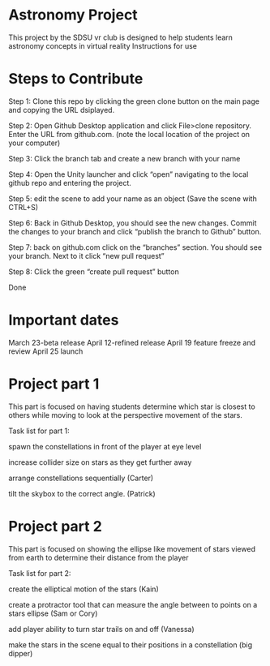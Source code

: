 # Astronomy Project
This project by the SDSU vr club is designed to help students learn astronomy concepts in virtual reality
Instructions for use 

# Steps to Contribute
Step 1: Clone this repo by clicking the green clone button on the main page and copying the URL dsiplayed.

Step 2: Open Github Desktop application and click File>clone repository. Enter the URL from github.com. (note the local location of the project on your computer)

Step 3: Click the branch tab and create a new branch with your name

Step 4: Open the Unity launcher and click “open” navigating to the local github repo and entering the project.

Step 5: edit the scene to add your name as an object (Save the scene with CTRL+S)

Step 6: Back in Github Desktop, you should see the new changes. Commit the changes to your branch and click “publish the branch to Github” button.

Step 7: back on github.com click on the “branches” section. You should see your branch. Next to it click “new pull request”

Step 8: Click the green “create pull request” button

Done 

# Important dates
March 23-beta release
April 12-refined release
April 19 feature freeze and review
April 25 launch

# Project part 1 
This part is focused on having students determine which star is closest to others while moving to look at the perspective movement of the stars.

Task list for part 1:

spawn the constellations in front of the player at eye level 

increase collider size on stars as they get further away 

arrange constellations sequentially (Carter)

tilt the skybox to the correct angle. (Patrick)

# Project part 2
This part is focused on showing the ellipse like movement of stars viewed from earth to determine their distance from the player

Task list for part 2:

create the elliptical motion of the stars (Kain)

create a protractor tool that can measure the angle between to points on a stars ellipse (Sam or Cory)

add player ability to turn star trails on and off (Vanessa)

make the stars in the scene equal to their positions in a constellation (big dipper)

